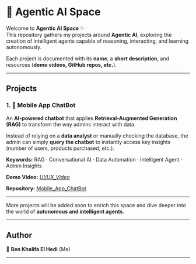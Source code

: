 # 🤖 Agentic AI Space  

Welcome to **Agentic AI Space** ✨  
This repository gathers my projects around **Agentic AI**, exploring the creation of intelligent agents capable of reasoning, interacting, and learning autonomously.  

Each project is documented with its **name**, a **short description**, and resources (**demo videos, GitHub repos, etc.**).  

---

## Projects

### 1. 💬 Mobile App ChatBot
An **AI-powered chatbot** that applies **Retrieval-Augmented Generation (RAG)** to transform the way admins interact with data.  

Instead of relying on a **data analyst** or manually checking the database, the admin can simply **query the chatbot** to instantly access key insights (number of users, products purchased, etc.).  


**Keywords:** RAG · Conversational AI · Data Automation · Intelligent Agent · Admin Insights

**Demo Video:** *[UI/UX_Video](https://drive.google.com/file/d/1UhIrXfExn-oqhP0nkRbwlG81I7cN1KIL/view?usp=drive_link)*   

**Repository:** [Mobile_App_ChatBot](https://github.com/Hedi-Bk/Mobile_App_ChatBot)  

---

 More projects will be added soon to enrich this space and dive deeper into the world of **autonomous and intelligent agents**.  

---

## Author  
👋 **Ben Khalifa El Hedi** (Me)

---
